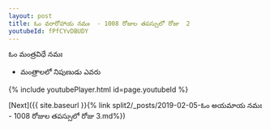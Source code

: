 ```yaml
---
layout: post
title: ఓం వరారోహాయ నమః  - 1008 రోజుల తపస్సులో రోజు  2
youtubeId: fPfCYvDBUDY
---
```

 
 
 ఓం మంత్రవిధే నమః  
 
 -  మంత్రాలలో నిపుణుడు ఎవరు 
 
  
 
  
 
 
 
 
 
 


{% include youtubePlayer.html id=page.youtubeId %}
 
[Next]({{ site.baseurl }}{% link  split2/_posts/2019-02-05-ఓం అయమాయ నమః  - 1008 రోజుల తపస్సులో రోజు  3.md%})
 
